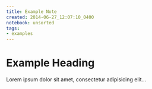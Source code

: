 ```yaml
---
title: Example Note
created: 2014-06-27_12:07:10_0400
notebook: unsorted
tags:
- examples
---
```


# Example Heading
Lorem ipsum dolor sit amet, consectetur adipisicing elit...
